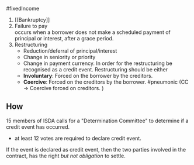 #fixedIncome 

1. [[Bankruptcy]] 
2. Failure to pay  
	occurs when a borrower does not make a scheduled payment of principal or interest, after a grace period. 
3. Restructuring 
   -  Reduction/deferral of principal/interest 
   - Change in seniority or priority 
   - Change in payment currency. 
   In order for the restructuring be recognised as a credit event. Restructuring should be either 
   - **Involuntary**: Forced on the borrower by the creditors. 
   - **Coercive**: Forced on the creditors by the borrower. 
#pneumonic (CC -> Coercive forced on creditors. )


## How 
15 members of ISDA calls for a "Determination Committee" to determine if a credit event has occurred. 
- at least 12 votes are required to declare credit event. 

If the event is declared as credit event, then the two parties involved in the contract, has the right *but not obligation* to settle. 



